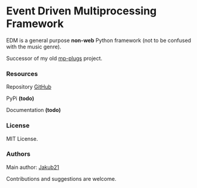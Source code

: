 
# Event Driven Multiprocessing Framework

EDM is a general purpose **non-web** Python framework (not to be confused with the music genre).

Successor of my old [mp-plugs](https://github.com/Jakub21/mpplugs) project.


### Resources

Repository [GitHub](https://github.com/Jakub21/edm-framework)

PyPi **(todo)**

Documentation **(todo)**


### License

MIT License.


### Authors

Main author: [Jakub21](https://github.com/Jakub21)

Contributions and suggestions are welcome.

